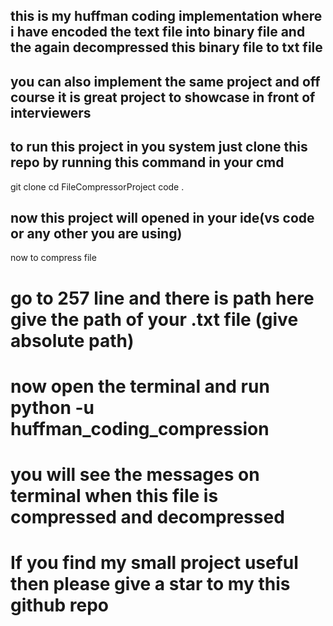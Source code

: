 ## this is my huffman coding implementation where i have encoded the text file into binary file and the again decompressed this binary file to txt file 

## you can also implement the same project and off course it is great project to showcase in front of interviewers 

## to run this project in you system just clone this repo by running this command in your cmd   
git clone 
cd FileCompressorProject 
code .

## now this project will opened in your ide(vs code or any other you are using)
now to compress file 
# go to 257 line and there is path here give the path of your .txt file (give absolute path)
# now open the terminal and run python -u huffman_coding_compression 
# you will see the messages on terminal when this file is compressed and decompressed

# If you find my small project useful then please give a star to my this github repo
